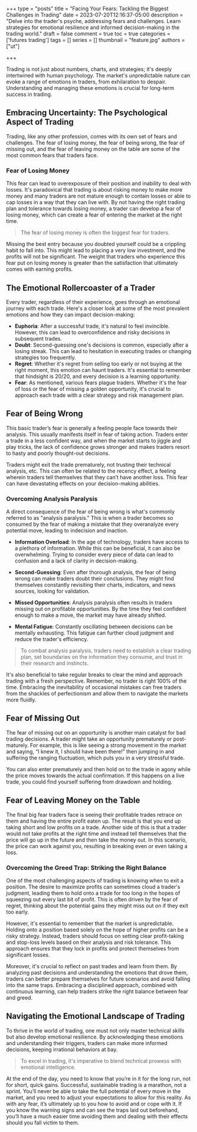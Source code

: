 +++
type = "posts"
title = "Facing Your Fears: Tackling the Biggest Challenges in Trading"
date =  2023-07-20T12:16:37-05:00
description = "Delve into the trader's psyche, addressing fears and challenges. Learn strategies for emotional resilience and informed decision-making in the trading world."
draft = false
comment = true
toc = true
categories = ['futures trading']
tags = []
series = []
thumbnail = "feature.jpg"
authors = ["ut"]

+++

Trading is not just about numbers, charts, and strategies; it's deeply intertwined with human psychology. The market's unpredictable nature can evoke a range of emotions in traders, from exhilaration to despair. Understanding and managing these emotions is crucial for long-term success in trading.

## Embracing Uncertainty: The Psychological Aspect of Trading

Trading, like any other profession, comes with its own set of fears and challenges. The fear of losing money, the fear of being wrong, the fear of missing out, and the fear of leaving money on the table are some of the most common fears that traders face. 

### Fear of Losing Money

This fear can lead to overexposure of their position and inability to deal with losses. It's paradoxical that trading is about risking money to make more money and many traders are not mature enough to contain losses or able to cap losses in a way that they can live with. By not having the right trading plan and tolerance towards losing money, a trader can develop a fear of losing money, which can create a fear of entering the market at the right time. 

> The fear of losing money is often the biggest fear for traders.

Missing the best entry because you doubted yourself could be a crippling habit to fall into. This might lead to placing a very low investment, and the profits will not be significant. The weight that traders who experience this fear put on losing money is greater than the satisfaction that ultimately comes with earning profits.


## The Emotional Rollercoaster of a Trader
Every trader, regardless of their experience, goes through an emotional journey with each trade. Here's a closer look at some of the most prevalent emotions and how they can impact decision-making:

 - **Euphoria**: After a successful trade, it's natural to feel invincible. However, this can lead to overconfidence and risky decisions in subsequent trades.
 - **Doubt**: Second-guessing one's decisions is common, especially after a losing streak. This can lead to hesitation in executing trades or changing strategies too frequently.
 - **Regret**: Whether it's regret from selling too early or not buying at the right moment, this emotion can haunt traders. It's essential to remember that hindsight is 20/20, and every decision is a learning opportunity.
 - **Fear**: As mentioned, various fears plague traders. Whether it's the fear of loss or the fear of missing a golden opportunity, it's crucial to approach each trade with a clear strategy and risk management plan.


## Fear of Being Wrong

This basic trader’s fear is generally a feeling people face towards their analysis. This usually manifests itself in fear of taking action. Traders enter a trade in a less confident way, and when the market starts to jiggle and play tricks, the lack of confidence grows stronger and makes traders resort to hasty and poorly thought-out decisions.

Traders might exit the trade prematurely, not trusting their technical analysis, etc. This can often be related to the recency effect, a feeling wherein traders tell themselves that they can’t have another loss. This fear can have devastating effects on your decision-making abilities.

### Overcoming Analysis Paralysis

A direct consequence of the fear of being wrong is what's commonly referred to as "analysis paralysis." This is when a trader becomes so consumed by the fear of making a mistake that they overanalyze every potential move, leading to indecision and inaction.

- **Information Overload**: In the age of technology, traders have access to a plethora of information. While this can be beneficial, it can also be overwhelming. Trying to consider every piece of data can lead to confusion and a lack of clarity in decision-making.

- **Second-Guessing**: Even after thorough analysis, the fear of being wrong can make traders doubt their conclusions. They might find themselves constantly revisiting their charts, indicators, and news sources, looking for validation.

- **Missed Opportunities**: Analysis paralysis often results in traders missing out on profitable opportunities. By the time they feel confident enough to make a move, the market may have already shifted.

- **Mental Fatigue**: Constantly oscillating between decisions can be mentally exhausting. This fatigue can further cloud judgment and reduce the trader's efficiency.

> To combat analysis paralysis, traders need to establish a clear trading plan, set boundaries on the information they consume, and trust in their research and instincts.

It's also beneficial to take regular breaks to clear the mind and approach trading with a fresh perspective. Remember, no trader is right 100% of the time. Embracing the inevitability of occasional mistakes can free traders from the shackles of perfectionism and allow them to navigate the markets more fluidly.


## Fear of Missing Out

The fear of missing out on an opportunity is another main catalyst for bad trading decisions. A trader might take an opportunity prematurely or post-maturely. For example, this is like seeing a strong movement in the market and saying, “I knew it, I should have been there!” then jumping in and suffering the ranging fluctuation, which puts you in a very stressful trade.

You can also enter prematurely and then hold on to the trade in agony while the price moves towards the actual confirmation. If this happens on a live trade, you could find yourself suffering from drawdown and holding.

## Fear of Leaving Money on the Table

The final big fear traders face is seeing their profitable trades retrace on them and having the entire profit eaten up. The result is that you end up taking short and low profits on a trade. Another side of this is that a trader would not take profits at the right time and instead tell themselves that the price will go up in the future and then take the money out. In this scenario, the price can work against you, resulting in breaking even or even taking a loss.

### Overcoming the Greed Trap: Striking the Right Balance

One of the most challenging aspects of trading is knowing when to exit a position. The desire to maximize profits can sometimes cloud a trader's judgment, leading them to hold onto a trade for too long in the hopes of squeezing out every last bit of profit. This is often driven by the fear of regret, thinking about the potential gains they might miss out on if they exit too early. 

However, it's essential to remember that the market is unpredictable. Holding onto a position based solely on the hope of higher profits can be a risky strategy. Instead, traders should focus on setting clear profit-taking and stop-loss levels based on their analysis and risk tolerance. This approach ensures that they lock in profits and protect themselves from significant losses. 

Moreover, it's crucial to reflect on past trades and learn from them. By analyzing past decisions and understanding the emotions that drove them, traders can better prepare themselves for future scenarios and avoid falling into the same traps. Embracing a disciplined approach, combined with continuous learning, can help traders strike the right balance between fear and greed.

## Navigating the Emotional Landscape of Trading

To thrive in the world of trading, one must not only master technical skills but also develop emotional resilience. By acknowledging these emotions and understanding their triggers, traders can make more informed decisions, keeping irrational behaviors at bay.

> To excel in trading, it's imperative to blend technical prowess with emotional intelligence.

At the end of the day, you need to know that you’re in it for the long run, not for short, quick gains. Successful, sustainable trading is a marathon, not a sprint. You’ll never be able to take the full potential of every move in the market, and you need to adjust your expectations to allow for this reality. As with any fear, it’s ultimately up to you how to avoid and or cope with it. If you know the warning signs and can see the traps laid out beforehand, you’ll have a much easier time avoiding them and dealing with their effects should you fall victim to them.
